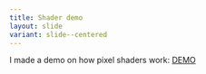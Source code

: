 ```yaml
---
title: Shader demo
layout: slide
variant: slide--centered
---
```

I made a demo on how pixel shaders work:
[DEMO](https://codepen.io/learosema/full/BaeQXyr)